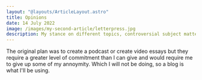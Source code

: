 ```yaml
---
layout: "@layouts/ArticleLayout.astro"
title: Opinions
date: 14 July 2022
image: /images/my-second-article/letterpress.jpg
description: My stance on different topics, controversial subject matters and current issues. Because I need to have a say in everything. 
---
```


The original plan was to create a podcast or create video essays but they require a greater level of commitment than I can give and would require me to give up some of my annoymity. Which I will not be doing, so a blog is what I'll be using. 











